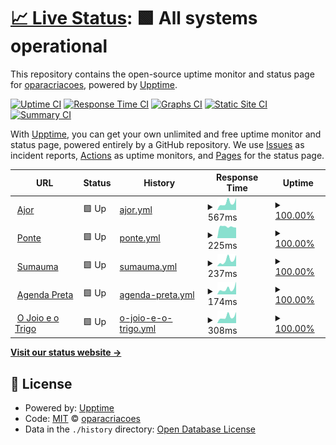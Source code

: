 # [📈 Live Status](https://oparacriacoes.github.io/upptime): <!--live status--> **🟩 All systems operational**

This repository contains the open-source uptime monitor and status page for [oparacriacoes](https://oparacriacoes.github.io/upptime), powered by [Upptime](https://github.com/upptime/upptime).

[![Uptime CI](https://github.com/oparacriacoes/upptime/workflows/Uptime%20CI/badge.svg)](https://github.com/oparacriacoes/upptime/actions?query=workflow%3A%22Uptime+CI%22)
[![Response Time CI](https://github.com/oparacriacoes/upptime/workflows/Response%20Time%20CI/badge.svg)](https://github.com/oparacriacoes/upptime/actions?query=workflow%3A%22Response+Time+CI%22)
[![Graphs CI](https://github.com/oparacriacoes/upptime/workflows/Graphs%20CI/badge.svg)](https://github.com/oparacriacoes/upptime/actions?query=workflow%3A%22Graphs+CI%22)
[![Static Site CI](https://github.com/oparacriacoes/upptime/workflows/Static%20Site%20CI/badge.svg)](https://github.com/oparacriacoes/upptime/actions?query=workflow%3A%22Static+Site+CI%22)
[![Summary CI](https://github.com/oparacriacoes/upptime/workflows/Summary%20CI/badge.svg)](https://github.com/oparacriacoes/upptime/actions?query=workflow%3A%22Summary+CI%22)

With [Upptime](https://upptime.js.org), you can get your own unlimited and free uptime monitor and status page, powered entirely by a GitHub repository. We use [Issues](https://github.com/oparacriacoes/upptime/issues) as incident reports, [Actions](https://github.com/oparacriacoes/upptime/actions) as uptime monitors, and [Pages](https://oparacriacoes.github.io/upptime) for the status page.

<!--start: status pages-->
<!-- This summary is generated by Upptime (https://github.com/upptime/upptime) -->
<!-- Do not edit this manually, your changes will be overwritten -->
<!-- prettier-ignore -->
| URL | Status | History | Response Time | Uptime |
| --- | ------ | ------- | ------------- | ------ |
| <img alt="" src="https://icons.duckduckgo.com/ip3/www.ajor.org.br.ico" height="13"> [Ajor](https://www.ajor.org.br) | 🟩 Up | [ajor.yml](https://github.com/oparacriacoes/upptime/commits/HEAD/history/ajor.yml) | <details><summary><img alt="Response time graph" src="./graphs/ajor/response-time-week.png" height="20"> 567ms</summary><br><a href="https://oparacriacoes.github.io/upptime/history/ajor"><img alt="Response time 815" src="https://img.shields.io/endpoint?url=https%3A%2F%2Fraw.githubusercontent.com%2Foparacriacoes%2Fupptime%2FHEAD%2Fapi%2Fajor%2Fresponse-time.json"></a><br><a href="https://oparacriacoes.github.io/upptime/history/ajor"><img alt="24-hour response time 948" src="https://img.shields.io/endpoint?url=https%3A%2F%2Fraw.githubusercontent.com%2Foparacriacoes%2Fupptime%2FHEAD%2Fapi%2Fajor%2Fresponse-time-day.json"></a><br><a href="https://oparacriacoes.github.io/upptime/history/ajor"><img alt="7-day response time 567" src="https://img.shields.io/endpoint?url=https%3A%2F%2Fraw.githubusercontent.com%2Foparacriacoes%2Fupptime%2FHEAD%2Fapi%2Fajor%2Fresponse-time-week.json"></a><br><a href="https://oparacriacoes.github.io/upptime/history/ajor"><img alt="30-day response time 971" src="https://img.shields.io/endpoint?url=https%3A%2F%2Fraw.githubusercontent.com%2Foparacriacoes%2Fupptime%2FHEAD%2Fapi%2Fajor%2Fresponse-time-month.json"></a><br><a href="https://oparacriacoes.github.io/upptime/history/ajor"><img alt="1-year response time 815" src="https://img.shields.io/endpoint?url=https%3A%2F%2Fraw.githubusercontent.com%2Foparacriacoes%2Fupptime%2FHEAD%2Fapi%2Fajor%2Fresponse-time-year.json"></a></details> | <details><summary><a href="https://oparacriacoes.github.io/upptime/history/ajor">100.00%</a></summary><a href="https://oparacriacoes.github.io/upptime/history/ajor"><img alt="All-time uptime 99.99%" src="https://img.shields.io/endpoint?url=https%3A%2F%2Fraw.githubusercontent.com%2Foparacriacoes%2Fupptime%2FHEAD%2Fapi%2Fajor%2Fuptime.json"></a><br><a href="https://oparacriacoes.github.io/upptime/history/ajor"><img alt="24-hour uptime 100.00%" src="https://img.shields.io/endpoint?url=https%3A%2F%2Fraw.githubusercontent.com%2Foparacriacoes%2Fupptime%2FHEAD%2Fapi%2Fajor%2Fuptime-day.json"></a><br><a href="https://oparacriacoes.github.io/upptime/history/ajor"><img alt="7-day uptime 100.00%" src="https://img.shields.io/endpoint?url=https%3A%2F%2Fraw.githubusercontent.com%2Foparacriacoes%2Fupptime%2FHEAD%2Fapi%2Fajor%2Fuptime-week.json"></a><br><a href="https://oparacriacoes.github.io/upptime/history/ajor"><img alt="30-day uptime 99.98%" src="https://img.shields.io/endpoint?url=https%3A%2F%2Fraw.githubusercontent.com%2Foparacriacoes%2Fupptime%2FHEAD%2Fapi%2Fajor%2Fuptime-month.json"></a><br><a href="https://oparacriacoes.github.io/upptime/history/ajor"><img alt="1-year uptime 99.99%" src="https://img.shields.io/endpoint?url=https%3A%2F%2Fraw.githubusercontent.com%2Foparacriacoes%2Fupptime%2FHEAD%2Fapi%2Fajor%2Fuptime-year.json"></a></details>
| <img alt="" src="https://icons.duckduckgo.com/ip3/ponte.org.ico" height="13"> [Ponte](https://ponte.org) | 🟩 Up | [ponte.yml](https://github.com/oparacriacoes/upptime/commits/HEAD/history/ponte.yml) | <details><summary><img alt="Response time graph" src="./graphs/ponte/response-time-week.png" height="20"> 225ms</summary><br><a href="https://oparacriacoes.github.io/upptime/history/ponte"><img alt="Response time 195" src="https://img.shields.io/endpoint?url=https%3A%2F%2Fraw.githubusercontent.com%2Foparacriacoes%2Fupptime%2FHEAD%2Fapi%2Fponte%2Fresponse-time.json"></a><br><a href="https://oparacriacoes.github.io/upptime/history/ponte"><img alt="24-hour response time 206" src="https://img.shields.io/endpoint?url=https%3A%2F%2Fraw.githubusercontent.com%2Foparacriacoes%2Fupptime%2FHEAD%2Fapi%2Fponte%2Fresponse-time-day.json"></a><br><a href="https://oparacriacoes.github.io/upptime/history/ponte"><img alt="7-day response time 225" src="https://img.shields.io/endpoint?url=https%3A%2F%2Fraw.githubusercontent.com%2Foparacriacoes%2Fupptime%2FHEAD%2Fapi%2Fponte%2Fresponse-time-week.json"></a><br><a href="https://oparacriacoes.github.io/upptime/history/ponte"><img alt="30-day response time 230" src="https://img.shields.io/endpoint?url=https%3A%2F%2Fraw.githubusercontent.com%2Foparacriacoes%2Fupptime%2FHEAD%2Fapi%2Fponte%2Fresponse-time-month.json"></a><br><a href="https://oparacriacoes.github.io/upptime/history/ponte"><img alt="1-year response time 195" src="https://img.shields.io/endpoint?url=https%3A%2F%2Fraw.githubusercontent.com%2Foparacriacoes%2Fupptime%2FHEAD%2Fapi%2Fponte%2Fresponse-time-year.json"></a></details> | <details><summary><a href="https://oparacriacoes.github.io/upptime/history/ponte">100.00%</a></summary><a href="https://oparacriacoes.github.io/upptime/history/ponte"><img alt="All-time uptime 100.00%" src="https://img.shields.io/endpoint?url=https%3A%2F%2Fraw.githubusercontent.com%2Foparacriacoes%2Fupptime%2FHEAD%2Fapi%2Fponte%2Fuptime.json"></a><br><a href="https://oparacriacoes.github.io/upptime/history/ponte"><img alt="24-hour uptime 100.00%" src="https://img.shields.io/endpoint?url=https%3A%2F%2Fraw.githubusercontent.com%2Foparacriacoes%2Fupptime%2FHEAD%2Fapi%2Fponte%2Fuptime-day.json"></a><br><a href="https://oparacriacoes.github.io/upptime/history/ponte"><img alt="7-day uptime 100.00%" src="https://img.shields.io/endpoint?url=https%3A%2F%2Fraw.githubusercontent.com%2Foparacriacoes%2Fupptime%2FHEAD%2Fapi%2Fponte%2Fuptime-week.json"></a><br><a href="https://oparacriacoes.github.io/upptime/history/ponte"><img alt="30-day uptime 100.00%" src="https://img.shields.io/endpoint?url=https%3A%2F%2Fraw.githubusercontent.com%2Foparacriacoes%2Fupptime%2FHEAD%2Fapi%2Fponte%2Fuptime-month.json"></a><br><a href="https://oparacriacoes.github.io/upptime/history/ponte"><img alt="1-year uptime 100.00%" src="https://img.shields.io/endpoint?url=https%3A%2F%2Fraw.githubusercontent.com%2Foparacriacoes%2Fupptime%2FHEAD%2Fapi%2Fponte%2Fuptime-year.json"></a></details>
| <img alt="" src="https://icons.duckduckgo.com/ip3/sumauma.com.ico" height="13"> [Sumauma](https://sumauma.com) | 🟩 Up | [sumauma.yml](https://github.com/oparacriacoes/upptime/commits/HEAD/history/sumauma.yml) | <details><summary><img alt="Response time graph" src="./graphs/sumauma/response-time-week.png" height="20"> 237ms</summary><br><a href="https://oparacriacoes.github.io/upptime/history/sumauma"><img alt="Response time 395" src="https://img.shields.io/endpoint?url=https%3A%2F%2Fraw.githubusercontent.com%2Foparacriacoes%2Fupptime%2FHEAD%2Fapi%2Fsumauma%2Fresponse-time.json"></a><br><a href="https://oparacriacoes.github.io/upptime/history/sumauma"><img alt="24-hour response time 438" src="https://img.shields.io/endpoint?url=https%3A%2F%2Fraw.githubusercontent.com%2Foparacriacoes%2Fupptime%2FHEAD%2Fapi%2Fsumauma%2Fresponse-time-day.json"></a><br><a href="https://oparacriacoes.github.io/upptime/history/sumauma"><img alt="7-day response time 237" src="https://img.shields.io/endpoint?url=https%3A%2F%2Fraw.githubusercontent.com%2Foparacriacoes%2Fupptime%2FHEAD%2Fapi%2Fsumauma%2Fresponse-time-week.json"></a><br><a href="https://oparacriacoes.github.io/upptime/history/sumauma"><img alt="30-day response time 285" src="https://img.shields.io/endpoint?url=https%3A%2F%2Fraw.githubusercontent.com%2Foparacriacoes%2Fupptime%2FHEAD%2Fapi%2Fsumauma%2Fresponse-time-month.json"></a><br><a href="https://oparacriacoes.github.io/upptime/history/sumauma"><img alt="1-year response time 395" src="https://img.shields.io/endpoint?url=https%3A%2F%2Fraw.githubusercontent.com%2Foparacriacoes%2Fupptime%2FHEAD%2Fapi%2Fsumauma%2Fresponse-time-year.json"></a></details> | <details><summary><a href="https://oparacriacoes.github.io/upptime/history/sumauma">100.00%</a></summary><a href="https://oparacriacoes.github.io/upptime/history/sumauma"><img alt="All-time uptime 100.00%" src="https://img.shields.io/endpoint?url=https%3A%2F%2Fraw.githubusercontent.com%2Foparacriacoes%2Fupptime%2FHEAD%2Fapi%2Fsumauma%2Fuptime.json"></a><br><a href="https://oparacriacoes.github.io/upptime/history/sumauma"><img alt="24-hour uptime 100.00%" src="https://img.shields.io/endpoint?url=https%3A%2F%2Fraw.githubusercontent.com%2Foparacriacoes%2Fupptime%2FHEAD%2Fapi%2Fsumauma%2Fuptime-day.json"></a><br><a href="https://oparacriacoes.github.io/upptime/history/sumauma"><img alt="7-day uptime 100.00%" src="https://img.shields.io/endpoint?url=https%3A%2F%2Fraw.githubusercontent.com%2Foparacriacoes%2Fupptime%2FHEAD%2Fapi%2Fsumauma%2Fuptime-week.json"></a><br><a href="https://oparacriacoes.github.io/upptime/history/sumauma"><img alt="30-day uptime 100.00%" src="https://img.shields.io/endpoint?url=https%3A%2F%2Fraw.githubusercontent.com%2Foparacriacoes%2Fupptime%2FHEAD%2Fapi%2Fsumauma%2Fuptime-month.json"></a><br><a href="https://oparacriacoes.github.io/upptime/history/sumauma"><img alt="1-year uptime 100.00%" src="https://img.shields.io/endpoint?url=https%3A%2F%2Fraw.githubusercontent.com%2Foparacriacoes%2Fupptime%2FHEAD%2Fapi%2Fsumauma%2Fuptime-year.json"></a></details>
| <img alt="" src="https://icons.duckduckgo.com/ip3/agendapreta.com.ico" height="13"> [Agenda Preta](https://agendapreta.com) | 🟩 Up | [agenda-preta.yml](https://github.com/oparacriacoes/upptime/commits/HEAD/history/agenda-preta.yml) | <details><summary><img alt="Response time graph" src="./graphs/agenda-preta/response-time-week.png" height="20"> 174ms</summary><br><a href="https://oparacriacoes.github.io/upptime/history/agenda-preta"><img alt="Response time 299" src="https://img.shields.io/endpoint?url=https%3A%2F%2Fraw.githubusercontent.com%2Foparacriacoes%2Fupptime%2FHEAD%2Fapi%2Fagenda-preta%2Fresponse-time.json"></a><br><a href="https://oparacriacoes.github.io/upptime/history/agenda-preta"><img alt="24-hour response time 400" src="https://img.shields.io/endpoint?url=https%3A%2F%2Fraw.githubusercontent.com%2Foparacriacoes%2Fupptime%2FHEAD%2Fapi%2Fagenda-preta%2Fresponse-time-day.json"></a><br><a href="https://oparacriacoes.github.io/upptime/history/agenda-preta"><img alt="7-day response time 174" src="https://img.shields.io/endpoint?url=https%3A%2F%2Fraw.githubusercontent.com%2Foparacriacoes%2Fupptime%2FHEAD%2Fapi%2Fagenda-preta%2Fresponse-time-week.json"></a><br><a href="https://oparacriacoes.github.io/upptime/history/agenda-preta"><img alt="30-day response time 175" src="https://img.shields.io/endpoint?url=https%3A%2F%2Fraw.githubusercontent.com%2Foparacriacoes%2Fupptime%2FHEAD%2Fapi%2Fagenda-preta%2Fresponse-time-month.json"></a><br><a href="https://oparacriacoes.github.io/upptime/history/agenda-preta"><img alt="1-year response time 299" src="https://img.shields.io/endpoint?url=https%3A%2F%2Fraw.githubusercontent.com%2Foparacriacoes%2Fupptime%2FHEAD%2Fapi%2Fagenda-preta%2Fresponse-time-year.json"></a></details> | <details><summary><a href="https://oparacriacoes.github.io/upptime/history/agenda-preta">100.00%</a></summary><a href="https://oparacriacoes.github.io/upptime/history/agenda-preta"><img alt="All-time uptime 100.00%" src="https://img.shields.io/endpoint?url=https%3A%2F%2Fraw.githubusercontent.com%2Foparacriacoes%2Fupptime%2FHEAD%2Fapi%2Fagenda-preta%2Fuptime.json"></a><br><a href="https://oparacriacoes.github.io/upptime/history/agenda-preta"><img alt="24-hour uptime 100.00%" src="https://img.shields.io/endpoint?url=https%3A%2F%2Fraw.githubusercontent.com%2Foparacriacoes%2Fupptime%2FHEAD%2Fapi%2Fagenda-preta%2Fuptime-day.json"></a><br><a href="https://oparacriacoes.github.io/upptime/history/agenda-preta"><img alt="7-day uptime 100.00%" src="https://img.shields.io/endpoint?url=https%3A%2F%2Fraw.githubusercontent.com%2Foparacriacoes%2Fupptime%2FHEAD%2Fapi%2Fagenda-preta%2Fuptime-week.json"></a><br><a href="https://oparacriacoes.github.io/upptime/history/agenda-preta"><img alt="30-day uptime 100.00%" src="https://img.shields.io/endpoint?url=https%3A%2F%2Fraw.githubusercontent.com%2Foparacriacoes%2Fupptime%2FHEAD%2Fapi%2Fagenda-preta%2Fuptime-month.json"></a><br><a href="https://oparacriacoes.github.io/upptime/history/agenda-preta"><img alt="1-year uptime 100.00%" src="https://img.shields.io/endpoint?url=https%3A%2F%2Fraw.githubusercontent.com%2Foparacriacoes%2Fupptime%2FHEAD%2Fapi%2Fagenda-preta%2Fuptime-year.json"></a></details>
| <img alt="" src="https://icons.duckduckgo.com/ip3/ojoioeotrigo.com.br.ico" height="13"> [O Joio e o Trigo](https://ojoioeotrigo.com.br/) | 🟩 Up | [o-joio-e-o-trigo.yml](https://github.com/oparacriacoes/upptime/commits/HEAD/history/o-joio-e-o-trigo.yml) | <details><summary><img alt="Response time graph" src="./graphs/o-joio-e-o-trigo/response-time-week.png" height="20"> 308ms</summary><br><a href="https://oparacriacoes.github.io/upptime/history/o-joio-e-o-trigo"><img alt="Response time 325" src="https://img.shields.io/endpoint?url=https%3A%2F%2Fraw.githubusercontent.com%2Foparacriacoes%2Fupptime%2FHEAD%2Fapi%2Fo-joio-e-o-trigo%2Fresponse-time.json"></a><br><a href="https://oparacriacoes.github.io/upptime/history/o-joio-e-o-trigo"><img alt="24-hour response time 525" src="https://img.shields.io/endpoint?url=https%3A%2F%2Fraw.githubusercontent.com%2Foparacriacoes%2Fupptime%2FHEAD%2Fapi%2Fo-joio-e-o-trigo%2Fresponse-time-day.json"></a><br><a href="https://oparacriacoes.github.io/upptime/history/o-joio-e-o-trigo"><img alt="7-day response time 308" src="https://img.shields.io/endpoint?url=https%3A%2F%2Fraw.githubusercontent.com%2Foparacriacoes%2Fupptime%2FHEAD%2Fapi%2Fo-joio-e-o-trigo%2Fresponse-time-week.json"></a><br><a href="https://oparacriacoes.github.io/upptime/history/o-joio-e-o-trigo"><img alt="30-day response time 305" src="https://img.shields.io/endpoint?url=https%3A%2F%2Fraw.githubusercontent.com%2Foparacriacoes%2Fupptime%2FHEAD%2Fapi%2Fo-joio-e-o-trigo%2Fresponse-time-month.json"></a><br><a href="https://oparacriacoes.github.io/upptime/history/o-joio-e-o-trigo"><img alt="1-year response time 325" src="https://img.shields.io/endpoint?url=https%3A%2F%2Fraw.githubusercontent.com%2Foparacriacoes%2Fupptime%2FHEAD%2Fapi%2Fo-joio-e-o-trigo%2Fresponse-time-year.json"></a></details> | <details><summary><a href="https://oparacriacoes.github.io/upptime/history/o-joio-e-o-trigo">100.00%</a></summary><a href="https://oparacriacoes.github.io/upptime/history/o-joio-e-o-trigo"><img alt="All-time uptime 99.99%" src="https://img.shields.io/endpoint?url=https%3A%2F%2Fraw.githubusercontent.com%2Foparacriacoes%2Fupptime%2FHEAD%2Fapi%2Fo-joio-e-o-trigo%2Fuptime.json"></a><br><a href="https://oparacriacoes.github.io/upptime/history/o-joio-e-o-trigo"><img alt="24-hour uptime 100.00%" src="https://img.shields.io/endpoint?url=https%3A%2F%2Fraw.githubusercontent.com%2Foparacriacoes%2Fupptime%2FHEAD%2Fapi%2Fo-joio-e-o-trigo%2Fuptime-day.json"></a><br><a href="https://oparacriacoes.github.io/upptime/history/o-joio-e-o-trigo"><img alt="7-day uptime 100.00%" src="https://img.shields.io/endpoint?url=https%3A%2F%2Fraw.githubusercontent.com%2Foparacriacoes%2Fupptime%2FHEAD%2Fapi%2Fo-joio-e-o-trigo%2Fuptime-week.json"></a><br><a href="https://oparacriacoes.github.io/upptime/history/o-joio-e-o-trigo"><img alt="30-day uptime 99.97%" src="https://img.shields.io/endpoint?url=https%3A%2F%2Fraw.githubusercontent.com%2Foparacriacoes%2Fupptime%2FHEAD%2Fapi%2Fo-joio-e-o-trigo%2Fuptime-month.json"></a><br><a href="https://oparacriacoes.github.io/upptime/history/o-joio-e-o-trigo"><img alt="1-year uptime 99.99%" src="https://img.shields.io/endpoint?url=https%3A%2F%2Fraw.githubusercontent.com%2Foparacriacoes%2Fupptime%2FHEAD%2Fapi%2Fo-joio-e-o-trigo%2Fuptime-year.json"></a></details>

<!--end: status pages-->

[**Visit our status website →**](https://oparacriacoes.github.io/upptime)

## 📄 License

- Powered by: [Upptime](https://github.com/upptime/upptime)
- Code: [MIT](./LICENSE) © [oparacriacoes](https://oparacriacoes.github.io/upptime)
- Data in the `./history` directory: [Open Database License](https://opendatacommons.org/licenses/odbl/1-0/)
